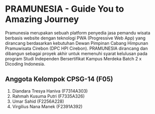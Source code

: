 # PRAMUNESIA - Guide You to Amazing Journey

Pramunesia merupakan sebuah platform penyedia jasa pemandu wisata berbasis website dengan teknologi PWA (Progressive Web App) yang dirancang berdasarkan
kebutuhan Dewan Pimpinan Cabang Himpunan Pramuwisata Cirebon (DPC HPI Cirebon). PRAMUNESIA dirancang dan dibangun sebagai proyek akhir untuk memenuhi 
syarat kelulusan pada program Studi Independen Bersertifikat Kampus Merdeka Batch 2 x Dicoding Indonesia.

## Anggota Kelompok CPSG-14 (F05)
1. Diandara Tresya Haniva (F7314A303)
2. Rahmah Kusuma Putri (F7335A326)
3. Umar Sahid (F2256A228)
4. Virgilius Nana Manek (F2391A392)

